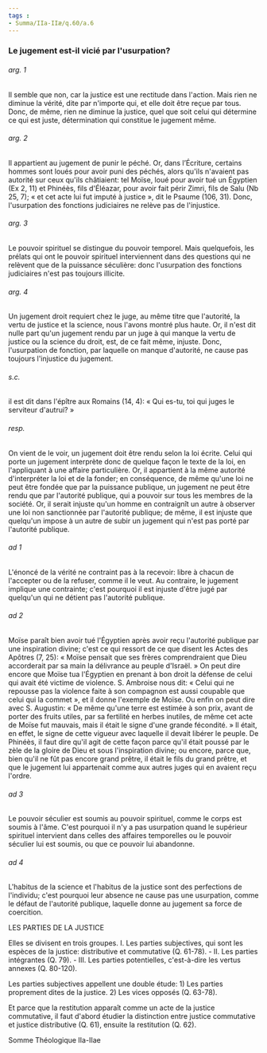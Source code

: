 ```yaml
---
tags : 
- Summa/IIa-IIæ/q.60/a.6
---
```


### Le jugement est-il vicié par l'usurpation?

###### arg. 1
Il semble que non, car la justice est une rectitude dans l'action. Mais rien ne diminue la vérité, dite par n'importe qui, et elle doit être reçue par tous. Donc, de même, rien ne diminue la justice, quel que soit celui qui détermine ce qui est juste, détermination qui constitue le jugement même. 

###### arg. 2
Il appartient au jugement de punir le péché. Or, dans l’Écriture, certains hommes sont loués pour avoir puni des péchés, alors qu'ils n'avaient pas autorité sur ceux qu'ils châtiaient: tel Moïse, loué pour avoir tué un Égyptien (Ex 2, 11) et Phinéès, fils d'Éléazar, pour avoir fait périr Zimri, fils de Salu (Nb 25, 7); « et cet acte lui fut imputé à justice », dit le Psaume (106, 31). Donc, l'usurpation des fonctions judiciaires ne relève pas de l'injustice. 

###### arg. 3
Le pouvoir spirituel se distingue du pouvoir temporel. Mais quelquefois, les prélats qui ont le pouvoir spirituel interviennent dans des questions qui ne relèvent que de la puissance séculière: donc l'usurpation des fonctions judiciaires n'est pas toujours illicite. 

###### arg. 4
Un jugement droit requiert chez le juge, au même titre que l'autorité, la vertu de justice et la science, nous l'avons montré plus haute. Or, il n'est dit nulle part qu'un jugement rendu par un juge à qui manque la vertu de justice ou la science du droit, est, de ce fait même, injuste. Donc, l'usurpation de fonction, par laquelle on manque d'autorité, ne cause pas toujours l'injustice du jugement. 

###### s.c.
il est dit dans l'épître aux Romains (14, 4): « Qui es-tu, toi qui juges le serviteur d'autrui? » 

###### resp.
On vient de le voir, un jugement doit être rendu selon la loi écrite. Celui qui porte un jugement interprète donc de quelque façon le texte de la loi, en l'appliquant à une affaire particulière. Or, il appartient à la même autorité d'interpréter la loi et de la fonder; en conséquence, de même qu'une loi ne peut être fondée que par la puissance publique, un jugement ne peut être rendu que par l'autorité publique, qui a pouvoir sur tous les membres de la société. Or, il serait injuste qu'un homme en contraignît un autre à observer une loi non sanctionnée par l'autorité publique; de même, il est injuste que quelqu'un impose à un autre de subir un jugement qui n'est pas porté par l'autorité publique. 

###### ad 1
L'énoncé de la vérité ne contraint pas à la recevoir: libre à chacun de l'accepter ou de la refuser, comme il le veut. Au contraire, le jugement implique une contrainte; c'est pourquoi il est injuste d'être jugé par quelqu'un qui ne détient pas l'autorité publique. 

###### ad 2
Moïse paraît bien avoir tué l'Égyptien après avoir reçu l'autorité publique par une inspiration divine; c'est ce qui ressort de ce que disent les Actes des Apôtres (7, 25): « Moïse pensait que ses frères comprendraient que Dieu accorderait par sa main la délivrance au peuple d'Israël. » On peut dire encore que Moïse tua l'Égyptien en prenant à bon droit la défense de celui qui avait été victime de violence. S. Ambroise nous dit: « Celui qui ne repousse pas la violence faite à son compagnon est aussi coupable que celui qui la commet », et il donne l'exemple de Moïse. Ou enfin on peut dire avec S. Augustin: « De même qu'une terre est estimée à son prix, avant de porter des fruits utiles, par sa fertilité en herbes inutiles, de même cet acte de Moïse fut mauvais, mais il était le signe d'une grande fécondité. » Il était, en effet, le signe de cette vigueur avec laquelle il devait libérer le peuple. De Phinéès, il faut dire qu'il agit de cette façon parce qu'il était poussé par le zèle de la gloire de Dieu et sous l'inspiration divine; ou encore, parce que, bien qu'il ne fût pas encore grand prêtre, il était le fils du grand prêtre, et que le jugement lui appartenait comme aux autres juges qui en avaient reçu l'ordre. 

###### ad 3
Le pouvoir séculier est soumis au pouvoir spirituel, comme le corps est soumis à l'âme. C'est pourquoi il n'y a pas usurpation quand le supérieur spirituel intervient dans celles des affaires temporelles ou le pouvoir séculier lui est soumis, ou que ce pouvoir lui abandonne. 

###### ad 4
L'habitus de la science et l'habitus de la justice sont des perfections de l'individu; c'est pourquoi leur absence ne cause pas une usurpation, comme le défaut de l'autorité publique, laquelle donne au jugement sa force de coercition. 

LES PARTIES DE LA JUSTICE 

Elles se divisent en trois groupes. I. Les parties subjectives, qui sont les espèces de la justice: distributive et commutative (Q. 61-78). - II. Les parties intégrantes (Q. 79). - III. Les parties potentielles, c'est-à-dire les vertus annexes (Q. 80-120). 

Les parties subjectives appellent une double étude: 1) Les parties proprement dites de la justice. 2) Les vices opposés (Q. 63-78). 

Et parce que la restitution apparaît comme un acte de la justice commutative, il faut d'abord étudier la distinction entre justice commutative et justice distributive (Q. 61), ensuite la restitution (Q. 62). 

Somme Théologique IIa-IIae

